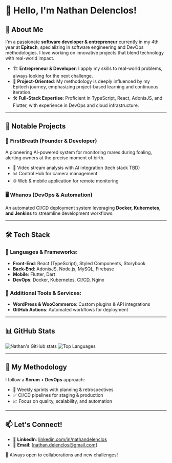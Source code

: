 # 👋 Hello, I'm Nathan Delenclos!

## 🚀 About Me

I'm a passionate **software developer & entrepreneur** currently in my 4th year at **Epitech**, specializing in software engineering and DevOps methodologies. I love working on innovative projects that blend technology with real-world impact.

- 🏗 **Entrepreneur & Developer**: I apply my skills to real-world problems, always looking for the next challenge.
- 🎯 **Project-Oriented**: My methodology is deeply influenced by my Epitech journey, emphasizing project-based learning and continuous iteration.
- 🛠 **Full-Stack Expertise**: Proficient in TypeScript, React, AdonisJS, and Flutter, with experience in DevOps and cloud infrastructure.

---

## 🌟 Notable Projects

### 🐴 **FirstBreath** (Founder & Developer)

A pioneering AI-powered system for monitoring mares during foaling, alerting owners at the precise moment of birth.

- 📡 Video stream analysis with AI integration (tech stack TBD)
- 📊 Control Hub for camera management
- 🌐 Web & mobile application for remote monitoring

### 🖥 **Whanos** (DevOps & Automation)

An automated CI/CD deployment system leveraging **Docker, Kubernetes, and Jenkins** to streamline development workflows.

---

## 🛠 Tech Stack

### 🚀 Languages & Frameworks:

- **Front-End**: React (TypeScript), Styled Components, Storybook
- **Back-End**: AdonisJS, Node.js, MySQL, Firebase
- **Mobile**: Flutter, Dart
- **DevOps**: Docker, Kubernetes, CI/CD, Nginx

### 📡 Additional Tools & Services:

- **WordPress & WooCommerce**: Custom plugins & API integrations
- **GitHub Actions**: Automated workflows for deployment

---

## 📊 GitHub Stats

![Nathan's GitHub stats](https://github-readme-stats.vercel.app/api?username=Nathandelenclos&show_icons=true&theme=transparent)
![Top Languages](https://github-readme-stats.vercel.app/api/top-langs/?username=Nathandelenclos&layout=compact&theme=transparent)

---

## 🎯 My Methodology

I follow a **Scrum + DevOps** approach:

- 🔄 Weekly sprints with planning & retrospectives
- ✅ CI/CD pipelines for staging & production
- 📈 Focus on quality, scalability, and automation

---

## 📫 Let's Connect!

- 💼 **LinkedIn**: [linkedin.com/in/nathandelenclos](https://www.linkedin.com/in/nathan-delenclos/)
- 📩 **Email**: [[nathan.delenclos@gmail.com](mailto:nathan.delenclos@gmail.com)]

🚀 Always open to collaborations and new challenges!
